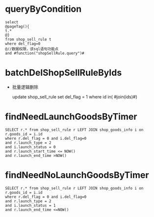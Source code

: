 queryByCondition
===


    select 
    @pageTag(){
    t.*
    @}
    from shop_sell_rule t
    where del_flag=0 
    @//数据权限，该sql语句功能点  
    and #function("shopSellRule.query")#
    
    
    

batchDelShopSellRuleByIds
===

* 批量逻辑删除

    update shop_sell_rule set del_flag = 1 where id  in( #join(ids)#)
    
findNeedLaunchGoodsByTimer
===
    SELECT r.* from shop_sell_rule r LEFT JOIN shop_goods_info i on r.goods_id = i.id
    where r.del_flag = 0 and i.del_flag=0
    and r.launch_type = 2
    and i.launch_status = 0
    and r.launch_start_time <= NOW()
    and r.launch_end_time >NOW()

findNeedNoLaunchGoodsByTimer
===
    SELECT r.* from shop_sell_rule r LEFT JOIN shop_goods_info i on r.goods_id = i.id
    where r.del_flag = 0 and i.del_flag=0
    and r.launch_type = 2
    and i.launch_status = 1
    and r.launch_end_time <=NOW()